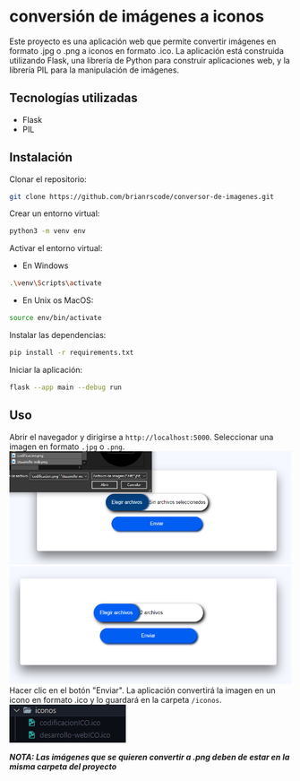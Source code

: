 # conversión de imágenes a iconos
Este proyecto es una aplicación web que permite convertir imágenes en formato .jpg o .png a iconos en formato .ico. La aplicación está construida utilizando Flask, una librería de Python para construir aplicaciones web, y la librería PIL para la manipulación de imágenes.

## Tecnologías utilizadas
- Flask
- PIL

## Instalación
Clonar el repositorio:
```bash
git clone https://github.com/brianrscode/conversor-de-imagenes.git
```
Crear un entorno virtual:
```bash
python3 -m venv env
```
Activar el entorno virtual:
- En Windows
```bash
.\venv\Scripts\activate
```
- En Unix os MacOS:
```bash
source env/bin/activate
```

Instalar las dependencias:
```bash
pip install -r requirements.txt
```

Iniciar la aplicación:
```bash
flask --app main --debug run
```

## Uso
Abrir el navegador y dirigirse a `http://localhost:5000`.
Seleccionar una imagen en formato `.jpg` o `.png`.
![seleccion](imgProyecto/seleccion-fotos.png)
![seleccion](imgProyecto/seleccionado.png)
Hacer clic en el botón "Enviar".
La aplicación convertirá la imagen en un icono en formato .ico y lo guardará en la carpeta `/iconos`.
![seleccion](imgProyecto/icono-hecho.png)

***NOTA: Las imágenes que se quieren convertir a .png deben de estar en la misma carpeta del proyecto***